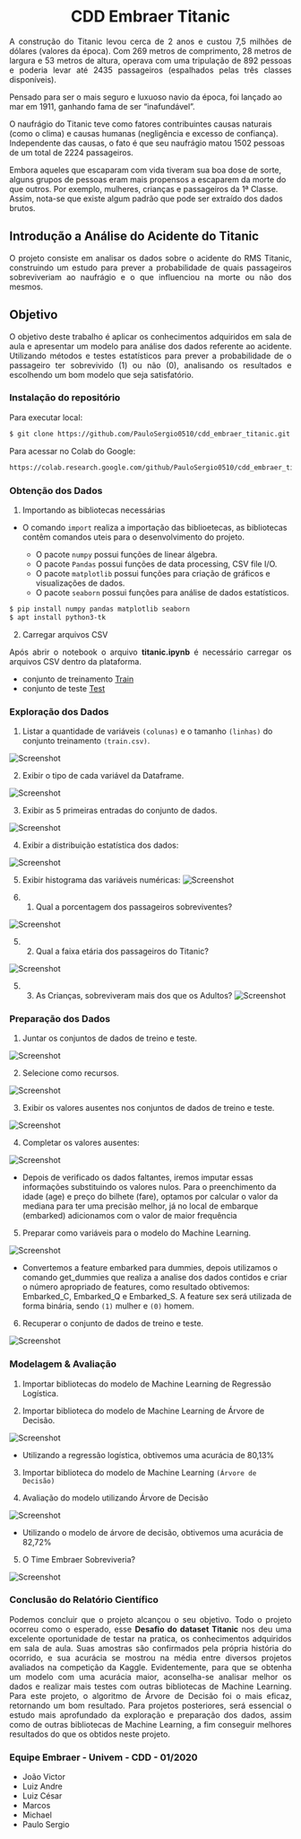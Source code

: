 <h1 align="center"> CDD Embraer Titanic </h1>

<p align="justify"> A construção do Titanic levou cerca de 2 anos e custou 7,5 milhões de dólares (valores da época). Com 269 metros de comprimento, 28 metros de largura e 53 metros de altura, operava com uma tripulação de 892 pessoas e poderia levar até 2435 passageiros (espalhados pelas três classes disponíveis).

Pensado para ser o mais seguro e luxuoso navio da época, foi lançado ao mar em 1911, ganhando fama de ser “inafundável”.

O naufrágio do Titanic teve como fatores contribuintes causas naturais (como o clima) e causas humanas (negligência e excesso de confiança). Independente das causas, o fato é que seu naufrágio matou 1502 pessoas de um total de 2224 passageiros.

Embora aqueles que escaparam com vida tiveram sua boa dose de sorte, alguns grupos de pessoas eram mais propensos a escaparem da morte do que outros. Por exemplo, mulheres, crianças e passageiros da 1ª Classe. Assim, nota-se que existe algum padrão que pode ser extraído dos dados brutos. </p>

<h2 align="justify"> Introdução a Análise do Acidente do Titanic </h2>
<p align="justify"> O projeto consiste em analisar os dados sobre o acidente do RMS Titanic, construindo um estudo para prever a probabilidade de quais passageiros sobreviveriam ao naufrágio e o que influenciou na morte ou não dos mesmos. </p>

<h2 align="justify"> Objetivo</h2>
<p align="justify"> O objetivo deste trabalho é aplicar os conhecimentos adquiridos em sala de aula e apresentar um modelo para análise dos dados referente ao acidente. Utilizando métodos e testes estatísticos para prever a probabilidade de o passageiro ter sobrevivido (1) ou não (0), analisando os resultados e escolhendo um bom modelo que seja satisfatório.</p>


### Instalação do repositório

Para executar local:
```bash
$ git clone https://github.com/PauloSergio0510/cdd_embraer_titanic.git
```

Para acessar no Colab do Google:
```bash
https://colab.research.google.com/github/PauloSergio0510/cdd_embraer_titanic/blob/master/titanic.ipynb
```

### Obtenção dos Dados
1. Importando as bibliotecas necessárias

- O comando `import` realiza a importação das biblioetecas, as bibliotecas contêm comandos uteis para o desenvolvimento do projeto.

  - O pacote `numpy` possui funções de linear álgebra.
  - O pacote `Pandas` possui funções de data processing, CSV file I/O.
  - O pacote `matplotlib` possui funções para criação de gráficos e visualizações de dados.
  - O pacote `seaborn` possui funções para análise de dados estatísticos.

```bash
$ pip install numpy pandas matplotlib seaborn 
$ apt install python3-tk
```
  
2. Carregar arquivos CSV

<p align="justify"> Após abrir o notebook o arquivo <b>titanic.ipynb</b> é necessário carregar os arquivos CSV dentro da plataforma.</p>

- conjunto de treinamento [Train](train.csv)
- conjunto de teste [Test](test.csv)

### Exploração dos Dados
1. Listar a quantidade de variáveis `(colunas)` e o tamanho `(linhas)` do conjunto treinamento `(train.csv)`.

![Screenshot](img/001-3.1.PNG)

2. Exibir o tipo de cada variável da Dataframe.

![Screenshot](img/002-3.2.PNG)

3. Exibir as 5 primeiras entradas do conjunto de dados.

![Screenshot](img/003-3.3.PNG)

4. Exibir a distribuição estatística dos dados:

![Screenshot](img/004-3.4.PNG)

5. Exibir histograma das variáveis numéricas:
![Screenshot](img/005-3.5.PNG)

5. 1. Qual a porcentagem dos passageiros sobreviventes?

![Screenshot](img/006-3.5.1.PNG)

5. 2. Qual a faixa etária dos passageiros do Titanic?

![Screenshot](img/007-3.5.2.PNG)

5. 3. As Crianças, sobreviveram mais dos que os Adultos?
![Screenshot](img/008-3.5.3.PNG)


### Preparação dos Dados
1. Juntar os conjuntos de dados de treino e teste.

![Screenshot](img/009-4.1.PNG)

2. Selecione como recursos.

![Screenshot](img/010-4.2.PNG)

3. Exibir os valores ausentes nos conjuntos de dados de treino e teste.

![Screenshot](img/011-4.3.PNG)

4. Completar os valores ausentes:

![Screenshot](img/012-4.4.PNG)

- Depois de verificado os dados faltantes, iremos imputar essas informações substituindo os valores nulos.
Para o preenchimento da idade (age) e preço do bilhete (fare), optamos por calcular o valor da mediana para ter uma precisão melhor, já no local de embarque (embarked) adicionamos com o valor de maior frequência

5. Preparar como variáveis ​​para o modelo do Machine Learning.

![Screenshot](img/013-4.5.PNG)

- Convertemos a feature embarked para dummies, depois utilizamos o comando get_dummies que realiza a analise dos dados contidos e criar o número apropriado de features, como resultado obtivemos: Embarked_C, Embarked_Q e Embarked_S.
A feature sex será utilizada de forma binária, sendo `(1)` mulher e `(0)` homem.

6. Recuperar o conjunto de dados de treino e teste.

![Screenshot](img/014-4.6.PNG)

### Modelagem & Avaliação
1. Importar bibliotecas do modelo de Machine Learning de Regressão Logística.


2. Importar biblioteca do modelo de Machine Learning de Árvore de Decisão.

![Screenshot](img/015-5.1.PNG)

- Utilizando a regressão logística, obtivemos uma acurácia de 80,13%

3. Importar biblioteca do modelo de Machine Learning `(Árvore de Decisão)`


4. Avaliação do modelo utilizando Árvore de Decisão

![Screenshot](img/016-5.2.PNG)

- Utilizando o modelo de árvore de decisão, obtivemos uma acurácia de 82,72%

5. O Time Embraer Sobreviveria?

![Screenshot](img/017-6.1.PNG)


### Conclusão do Relatório Científico

<p align="justify">Podemos concluir que o projeto alcançou o seu objetivo. 
Todo o projeto ocorreu como o esperado, esse <b>Desafio do dataset Titanic</b> nos deu uma excelente oportunidade de testar na pratica, os conhecimentos adquiridos em sala de aula. Suas amostras são confirmados pela própria história do ocorrido, e sua acurácia se mostrou na média entre diversos projetos avaliados na competição da Kaggle. Evidentemente, para que se obtenha um modelo com uma acurácia maior, aconselha-se analisar melhor os dados e realizar mais testes com outras bibliotecas de Machine Learning. Para este projeto, o algoritmo de Árvore de Decisão foi o mais eficaz, retornando um bom resultado. Para projetos posteriores, será essencial o estudo mais aprofundado da exploração e preparação dos dados, assim como de outras bibliotecas de Machine Learning, a fim conseguir melhores resultados do que os obtidos neste projeto.</p>


### Equipe Embraer - Univem - CDD - 01/2020
- João Victor
- Luiz Andre
- Luiz César
- Marcos
- Michael
- Paulo Sergio
